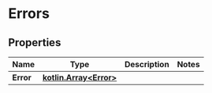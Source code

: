 
# Errors

## Properties
Name | Type | Description | Notes
------------ | ------------- | ------------- | -------------
**Error** | [**kotlin.Array&lt;Error&gt;**](Error.md) |  | 



